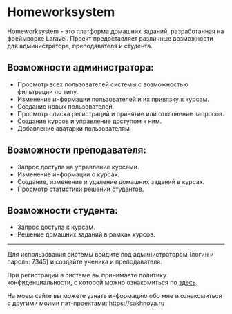 # Homeworksystem

Homeworksystem - это платформа домашних заданий, разработанная на фреймворке Laravel. Проект предоставляет различные возможности для администратора, преподавателя и студента.

## Возможности администратора:

- Просмотр всех пользователей системы с возможностью фильтрации по типу.
- Изменение информации пользователей и их привязку к курсам.
- Создание новых пользователей.
- Просмотр списка регистраций и принятие или отклонение запросов.
- Создание курсов и управление доступом к ним.
- Добавление аватарки пользователям

## Возможности преподавателя:

- Запрос доступа на управление курсами.
- Изменение информации о курсах.
- Создание, изменение и удаление домашних заданий в курсах.
- Просмотр статистики решений студентов.

## Возможности студента:

- Запрос доступа к курсам.
- Решение домашних заданий в рамках курсов.
---
Для использования системы войдите под администратором (логин и пароль: 7345) и создайте ученика и преподавателя.

При регистрации в системе вы принимаете политику конфиденциальности, с которой можно ознакомиться по [здесь](https://hwsys.sakhnoya.ru/policy).

На моем сайте вы можете узнать информацию обо мне и ознакомиться с другими моими пэт-проектами: https://sakhnoya.ru

